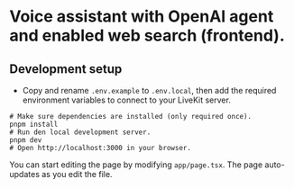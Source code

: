 # Voice assistant with OpenAI agent and enabled web search (frontend).

## Development setup

- Copy and rename `.env.example` to `.env.local`, then add the required environment variables to connect to your LiveKit server.


```shell
# Make sure dependencies are installed (only required once).
pnpm install
# Run den local development server.
pnpm dev
# Open http://localhost:3000 in your browser.
```

You can start editing the page by modifying `app/page.tsx`. The page auto-updates as you edit the file.

